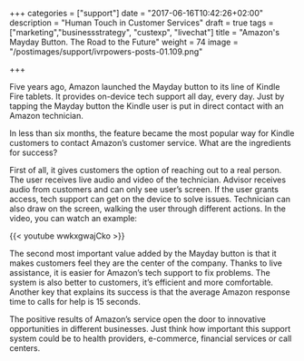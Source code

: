 +++
categories = ["support"]
date = "2017-06-16T10:42:26+02:00"
description = "Human Touch in Customer Services"
draft = true
tags = ["marketing","businessstrategy", "custexp", "livechat"]
title = "Amazon's Mayday Button. The Road to the Future"
weight = 74
image = "/postimages/support/ivrpowers-posts-01.109.png"

+++


Five years ago, Amazon launched the Mayday button to its line of Kindle Fire tablets. It provides on-device tech support all day, every day. Just by tapping the Mayday button the Kindle user is put in direct contact with an Amazon technician. 

In less than six months, the feature became the most popular way for Kindle customers to contact Amazon’s customer service. What are the ingredients for success?

First of all, it gives customers the option of reaching out to a real person. The user receives live audio and video of the technician. Advisor receives audio from customers and can only see user’s screen. If the user grants access, tech support can get on the device to solve issues. Technician can also draw on the screen, walking the user through different actions. In the video, you can watch an example:

{{< youtube wwkxgwajCko >}}

The second most important value added by the Mayday button is that it makes customers feel they are the center of the company. Thanks to live assistance, it is easier for Amazon’s tech support to fix problems. The system is also better to customers, it’s efficient and more comfortable. Another key that explains its success is that the average Amazon response time to calls for help is 15 seconds.

The positive results of Amazon’s service open the door to innovative opportunities in different businesses. Just think how important this support system could be to health providers, e-commerce, financial services or call centers.

